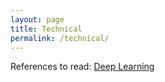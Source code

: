 ```yaml
---
layout: page
title: Technical
permalink: /technical/
---
```


References to read:
[Deep Learning](http://www.deeplearningbook.org/)


